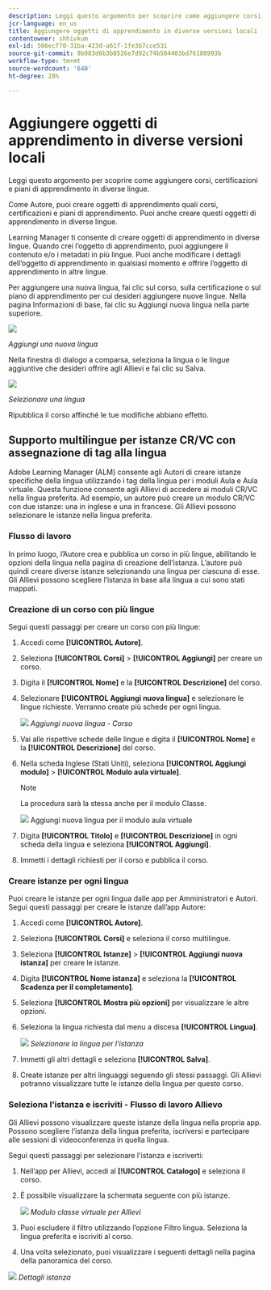 ```yaml
---
description: Leggi questo argomento per scoprire come aggiungere corsi, certificazioni e piani di apprendimento in diverse lingue.
jcr-language: en_us
title: Aggiungere oggetti di apprendimento in diverse versioni locali
contentowner: shhivkum
exl-id: 566ecf70-31ba-423d-a61f-1fe3b7cce531
source-git-commit: 9b983d6b3b8526e7d92c74b504403bd76180993b
workflow-type: tm+mt
source-wordcount: '640'
ht-degree: 28%

---
```


# Aggiungere oggetti di apprendimento in diverse versioni locali

Leggi questo argomento per scoprire come aggiungere corsi, certificazioni e piani di apprendimento in diverse lingue.

Come Autore, puoi creare oggetti di apprendimento quali corsi, certificazioni e piani di apprendimento. Puoi anche creare questi oggetti di apprendimento in diverse lingue.

Learning Manager ti consente di creare oggetti di apprendimento in diverse lingue. Quando crei l’oggetto di apprendimento, puoi aggiungere il contenuto e/o i metadati in più lingue. Puoi anche modificare i dettagli dell’oggetto di apprendimento in qualsiasi momento e offrire l’oggetto di apprendimento in altre lingue.

Per aggiungere una nuova lingua, fai clic sul corso, sulla certificazione o sul piano di apprendimento per cui desideri aggiungere nuove lingue. Nella pagina Informazioni di base, fai clic su Aggiungi nuova lingua nella parte superiore.

![](assets/addnewlocale.png)

*Aggiungi una nuova lingua*

Nella finestra di dialogo a comparsa, seleziona la lingua o le lingue aggiuntive che desideri offrire agli Allievi e fai clic su Salva.

![](assets/selectlang.png)

*Selezionare una lingua*

Ripubblica il corso affinché le tue modifiche abbiano effetto.

## Supporto multilingue per istanze CR/VC con assegnazione di tag alla lingua

Adobe Learning Manager (ALM) consente agli Autori di creare istanze specifiche della lingua utilizzando i tag della lingua per i moduli Aula e Aula virtuale. Questa funzione consente agli Allievi di accedere ai moduli CR/VC nella lingua preferita. Ad esempio, un autore può creare un modulo CR/VC con due istanze: una in inglese e una in francese. Gli Allievi possono selezionare le istanze nella lingua preferita.

### Flusso di lavoro

In primo luogo, l’Autore crea e pubblica un corso in più lingue, abilitando le opzioni della lingua nella pagina di creazione dell’istanza. L’autore può quindi creare diverse istanze selezionando una lingua per ciascuna di esse. Gli Allievi possono scegliere l’istanza in base alla lingua a cui sono stati mappati.

### Creazione di un corso con più lingue

Segui questi passaggi per creare un corso con più lingue:

1. Accedi come **[!UICONTROL Autore]**.
2. Seleziona **[!UICONTROL Corsi]** > **[!UICONTROL Aggiungi]** per creare un corso.
3. Digita il **[!UICONTROL Nome]** e la **[!UICONTROL Descrizione]** del corso.
4. Selezionare **[!UICONTROL Aggiungi nuova lingua]** e selezionare le lingue richieste. Verranno create più schede per ogni lingua.

   ![](assets/language-tabs.png)
   _Aggiungi nuova lingua - Corso_
5. Vai alle rispettive schede delle lingue e digita il **[!UICONTROL Nome]** e la **[!UICONTROL Descrizione]** del corso.
6. Nella scheda Inglese (Stati Uniti), seleziona **[!UICONTROL Aggiungi modulo]** > **[!UICONTROL Modulo aula virtuale]**.

   >[!NOTE]
   >
   >La procedura sarà la stessa anche per il modulo Classe.

   ![](assets/vc-page.png)
Aggiungi nuova lingua per il modulo aula virtuale

7. Digita **[!UICONTROL Titolo]** e **[!UICONTROL Descrizione]** in ogni scheda della lingua e seleziona **[!UICONTROL Aggiungi]**.
8. Immetti i dettagli richiesti per il corso e pubblica il corso.

### Creare istanze per ogni lingua

Puoi creare le istanze per ogni lingua dalle app per Amministratori e Autori. Segui questi passaggi per creare le istanze dall’app Autore:

1. Accedi come **[!UICONTROL Autore]**.
2. Seleziona **[!UICONTROL Corsi]** e seleziona il corso multilingue.
3. Seleziona **[!UICONTROL Istanze]** > **[!UICONTROL Aggiungi nuova istanza]** per creare le istanze.
4. Digita **[!UICONTROL Nome istanza]** e seleziona la **[!UICONTROL Scadenza per il completamento]**.
5. Seleziona **[!UICONTROL Mostra più opzioni]** per visualizzare le altre opzioni.
6. Seleziona la lingua richiesta dal menu a discesa **[!UICONTROL Lingua]**.

   ![](assets/select-language.png)
   _Selezionare la lingua per l&#39;istanza_

7. Immetti gli altri dettagli e seleziona **[!UICONTROL Salva]**.
8. Create istanze per altri linguaggi seguendo gli stessi passaggi. Gli Allievi potranno visualizzare tutte le istanze della lingua per questo corso.

### Seleziona l’istanza e iscriviti - Flusso di lavoro Allievo

Gli Allievi possono visualizzare queste istanze della lingua nella propria app. Possono scegliere l’istanza della lingua preferita, iscriversi e partecipare alle sessioni di videoconferenza in quella lingua.

Segui questi passaggi per selezionare l&#39;istanza e iscriverti:

1. Nell’app per Allievi, accedi al **[!UICONTROL Catalogo]** e seleziona il corso.
2. È possibile visualizzare la schermata seguente con più istanze.

   ![](assets/learner-view.png)
   _Modulo classe virtuale per Allievi_

3. Puoi escludere il filtro utilizzando l’opzione Filtro lingua. Seleziona la lingua preferita e iscriviti al corso.
4. Una volta selezionato, puoi visualizzare i seguenti dettagli nella pagina della panoramica del corso.

![](assets/course-overview.png)
_Dettagli istanza_

